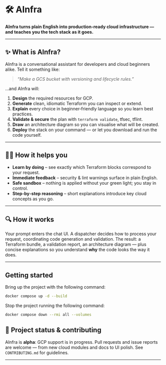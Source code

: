 # 🛠️ AInfra

**AInfra turns plain English into production‑ready cloud infrastructure — and teaches you the tech stack as it goes.**

---

## ✨ What is AInfra?

AInfra is a conversational assistant for developers and cloud beginners alike. Tell it something like:

> *“Make a GCS bucket with versioning and lifecycle rules.”*

…and AInfra will:

1. **Design** the required resources for GCP.
2. **Generate** clean, idiomatic Terraform you can inspect or extend.
3. **Explain** every choice in beginner‑friendly language so you learn best practices.
4. **Validate & secure** the plan with `terraform validate`, tfsec, tflint.
5. **Draw** an architecture diagram so you can visualise what will be created.
6. **Deploy** the stack on your command — or let you download and run the code yourself.

---

## 🧑‍🎓 How it helps you

* **Learn by doing** – see exactly which Terraform blocks correspond to your request.
* **Immediate feedback** – security & lint warnings surface in plain English.
* **Safe sandbox** – nothing is applied without your green light; you stay in control.
* **Step‑by‑step reasoning** – short explanations introduce key cloud concepts as you go.

---

## 🔍 How it works

Your prompt enters the chat UI. A dispatcher decides how to process your request, coordinating code generation and validation. The result: a Terraform bundle, a validation report, an architecture diagram — plus concise explanations so you understand **why** the code looks the way it does.

---

## Getting started

Bring up the project with the following command:

```bash
docker compose up -d --build
```

Stop the project running the following command:

```bash
docker compose down --rmi all --volumes
```

## 🚧 Project status & contributing

AInfra is **alpha**: GCP support is in progress. Pull requests and issue reports are welcome — from new cloud modules and docs to UI polish. See `CONTRIBUTING.md` for guidelines.

---

